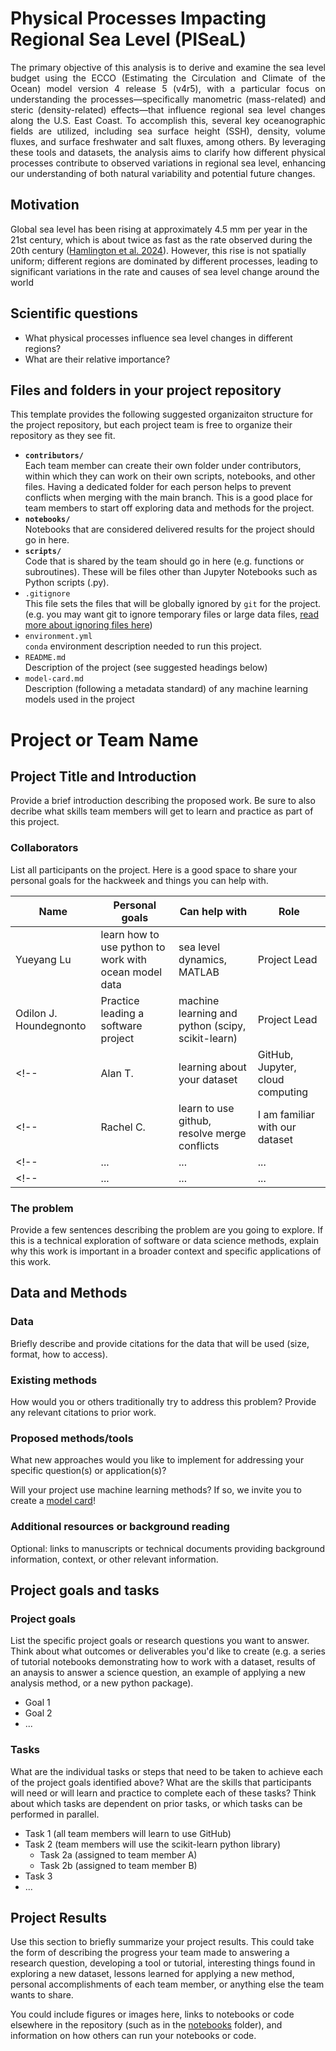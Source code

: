 # Physical Processes Impacting Regional Sea Level (PISeaL)

<div align="justify">
The primary objective of this analysis is to derive and examine the sea level budget using the ECCO (Estimating the Circulation and Climate of the Ocean) model version 4 release 5 (v4r5), with a particular focus on understanding the processes—specifically manometric (mass-related) and steric (density-related) effects—that influence regional sea level changes along the U.S. East Coast. To accomplish this, several key oceanographic fields are utilized, including sea surface height (SSH), density, volume fluxes, and surface freshwater and salt fluxes, among others. By leveraging these tools and datasets, the analysis aims to clarify how different physical processes contribute to observed variations in regional sea level, enhancing our understanding of both natural variability and potential future changes.
</div>

## Motivation
Global sea level has been rising at approximately 4.5 mm per year in the 21st century, which is about twice as fast as the rate observed during the 20th century ([Hamlington et al. 2024](https://www.nature.com/articles/s43247-024-01761-5)). However, this rise is not spatially uniform; different regions are dominated by different processes, leading to significant variations in the rate and causes of sea level change around the world

## Scientific questions

- What physical processes influence sea level changes in different regions?
- What are their relative importance?

<!-- When creating a project repository from this template choose "Public" so other participants can follow progress. Add a "topic" to your repository details (click on the gear icon next to the "About" section on the repository page) to help others find your work (e.g. `ecco-hackweek-2024`). -->




## Files and folders in your project repository

This template provides the following suggested organizaiton structure for the project repository, but each project team is free to organize their repository as they see fit.

* **`contributors/`**
<br> Each team member can create their own folder under contributors, within which they can work on their own scripts, notebooks, and other files. Having a dedicated folder for each person helps to prevent conflicts when merging with the main branch. This is a good place for team members to start off exploring data and methods for the project.
* **`notebooks/`**
<br> Notebooks that are considered delivered results for the project should go in here.
* **`scripts/`**
<br> Code that is shared by the team should go in here (e.g. functions or subroutines). These will be files other than Jupyter Notebooks such as Python scripts (.py).
* `.gitignore`
<br> This file sets the files that will be globally ignored by `git` for the project. (e.g. you may want git to ignore temporary files or large data files, [read more about ignoring files here](https://docs.github.com/en/get-started/getting-started-with-git/ignoring-files))
* `environment.yml`
<br> `conda` environment description needed to run this project.
* `README.md`
<br> Description of the project (see suggested headings below)
* `model-card.md`
<br> Description (following a metadata standard) of any machine learning models used in the project

# Project or Team Name

## Project Title and Introduction

Provide a brief introduction describing the proposed work. Be sure to also decribe what skills team members will get to learn and practice as part of this project.

### Collaborators

List all participants on the project. Here is a good space to share your personal goals for the hackweek and things you can help with.

| Name | Personal goals | Can help with | Role |
| ------------- | ------------- | ------------- | ------------- |
| Yueyang Lu | learn how to use python to work with ocean model data  | sea level dynamics, MATLAB  | Project Lead |
| Odilon J. Houndegnonto| Practice leading a software project | machine learning and python (scipy, scikit-learn) | Project Lead |
<!--| Alan T. | learning about your dataset | GitHub, Jupyter, cloud computing | Project Helper |-->
<!--| Rachel C. | learn to use github, resolve merge conflicts | I am familiar with our dataset | Team Member  |-->
<!--| ... | ... | ... | ... |-->
<!--| ... | ... | ... | ... |-->

### The problem

Provide a few sentences describing the problem are you going to explore. If this is a technical exploration of software or data science methods, explain why this work is important in a broader context and specific applications of this work.

## Data and Methods

### Data

Briefly describe and provide citations for the data that will be used (size, format, how to access).

### Existing methods

How would you or others traditionally try to address this problem? Provide any relevant citations to prior work.

### Proposed methods/tools

What new approaches would you like to implement for addressing your specific question(s) or application(s)?

Will your project use machine learning methods? If so, we invite you to create a [model card](model-card.md)!

### Additional resources or background reading

Optional: links to manuscripts or technical documents providing background information, context, or other relevant information.

## Project goals and tasks

### Project goals

List the specific project goals or research questions you want to answer. Think about what outcomes or deliverables you'd like to create (e.g. a series of tutorial notebooks demonstrating how to work with a dataset, results of an anaysis to answer a science question, an example of applying a new analysis method, or a new python package).

* Goal 1
* Goal 2
* ...

### Tasks

What are the individual tasks or steps that need to be taken to achieve each of the project goals identified above? What are the skills that participants will need or will learn and practice to complete each of these tasks? Think about which tasks are dependent on prior tasks, or which tasks can be performed in parallel.

* Task 1 (all team members will learn to use GitHub)
* Task 2 (team members will use the scikit-learn python library)
  * Task 2a (assigned to team member A)
  * Task 2b (assigned to team member B)
* Task 3
* ...

## Project Results

Use this section to briefly summarize your project results. This could take the form of describing the progress your team made to answering a research question, developing a tool or tutorial, interesting things found in exploring a new dataset, lessons learned for applying a new method, personal accomplishments of each team member, or anything else the team wants to share.

You could include figures or images here, links to notebooks or code elsewhere in the repository (such as in the [notebooks](notebooks/) folder), and information on how others can run your notebooks or code.
